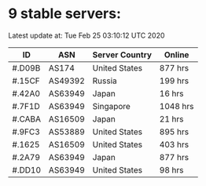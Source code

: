 # 9 stable servers:

Latest update at: Tue Feb 25 03:10:12 UTC 2020

| ID | ASN | Server Country | Online |
| -- | --- | -------------- | ------ |
| #.D09B | AS174 | United States | 877 hrs |
| #.15CF | AS49392 | Russia | 199 hrs |
| #.42A0 | AS63949 | Japan | 16 hrs |
| #.7F1D | AS63949 | Singapore | 1048 hrs |
| #.CABA | AS16509 | Japan | 21 hrs |
| #.9FC3 | AS53889 | United States | 895 hrs |
| #.1625 | AS16509 | United States | 403 hrs |
| #.2A79 | AS63949 | Japan | 877 hrs |
| #.DD10 | AS63949 | United States | 98 hrs |

